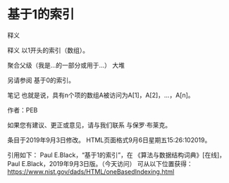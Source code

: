 # 基于1的索引


释义



释义
以1开头的索引（数组）。



聚合父级（我是…的一部分或用于…）
大堆



另请参阅
基于0的索引。



笔记
也就是说，具有n个项的数组A被访问为A[1]，A[2]，…，A[n]。


作者：PEB


如果您有建议、更正或意见，请与我们联系
与保罗·布莱克。




条目于2019年9月3日修改。
HTML页面格式9月6日星期五15:26:102019。



引用如下：
Paul E.Black，“基于1的索引”，在
《算法与数据结构词典》[在线]，Paul E.Black，2019年9月3日版。（今天访问）
可从以下位置获得：https://www.nist.gov/dads/HTML/oneBasedIndexing.html